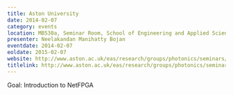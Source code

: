 ```yaml
---
title: Aston University
date: 2014-02-07
category: events
location: MB530a, Seminar Room, School of Engineering and Applied Science, Aston University, Aston Triangle, Birmingham, B4 7ET, UK
presenter: Neelakandan Manihatty Bojan
eventdate: 2014-02-07
eoldate: 2015-02-07
website: http://www.aston.ac.uk/eas/research/groups/photonics/seminars/
titlelink: http://www.aston.ac.uk/eas/research/groups/photonics/seminars/
---
```

Goal: Introduction to NetFPGA

